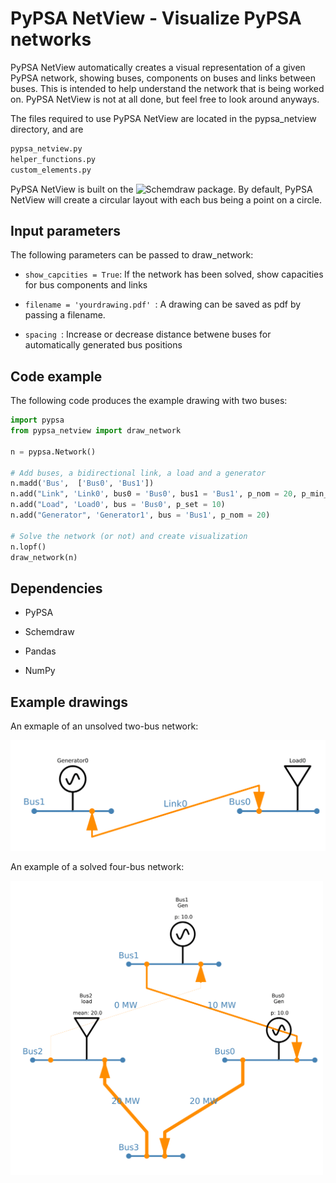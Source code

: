 # PyPSA NetView - Visualize PyPSA networks
PyPSA NetView automatically creates a visual representation of a given PyPSA network, showing buses, components on buses and links between buses. This is intended to help understand the network that is being worked on. PyPSA NetView is not at all done, but feel free to look around anyways.

The files required to use PyPSA NetView are located in the pypsa_netview directory, and are
```python
pypsa_netview.py
helper_functions.py
custom_elements.py
```

PyPSA NetView is built on the ![Schemdraw package](https://github.com/RonSheely/schemdraw). By default, PyPSA NetView will create a circular layout with each bus being a point on a circle.  

Input parameters
------------
The following parameters can be passed to draw_network:

- ```show_capcities = True```: If the network has been solved, show capacities for bus components and links

- ```filename = 'yourdrawing.pdf' ```: A drawing can be saved as pdf by passing a filename.
 
- ```spacing ```: Increase or decrease distance betwene buses for automatically generated bus positions
  
Code example
------------

The following code produces the example drawing with two buses:
```python
import pypsa
from pypsa_netview import draw_network

n = pypsa.Network()

# Add buses, a bidirectional link, a load and a generator
n.madd('Bus',  ['Bus0', 'Bus1'])
n.add("Link", 'Link0', bus0 = 'Bus0', bus1 = 'Bus1', p_nom = 20, p_min_pu = -1,)
n.add("Load", 'Load0', bus = 'Bus0', p_set = 10)
n.add("Generator", 'Generator1', bus = 'Bus1', p_nom = 20)

# Solve the network (or not) and create visualization
n.lopf()
draw_network(n)
```

Dependencies
------------
- PyPSA 

- Schemdraw 

- Pandas 

- NumPy

Example drawings
------------
An exmaple of an unsolved two-bus network:

<img src="extra/two_bus_example.png" alt="Two bus network example" width="600">

An example of a solved four-bus network:

<img src="extra/four_bus_example.png" alt="Image Description" width="500">
